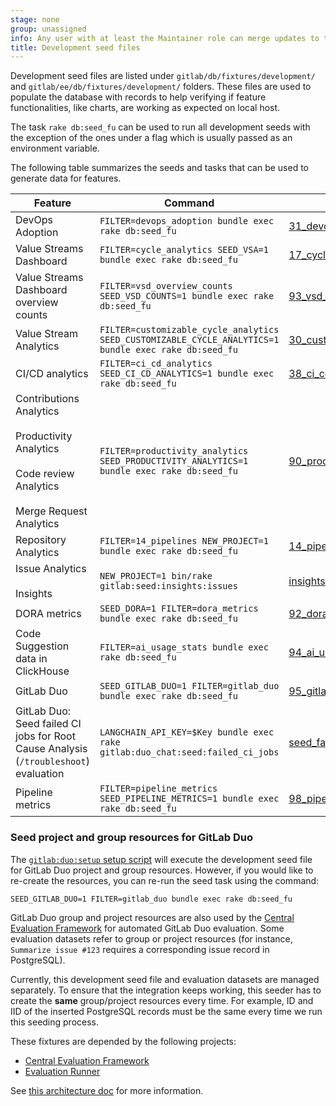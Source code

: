```yaml
---
stage: none
group: unassigned
info: Any user with at least the Maintainer role can merge updates to this content. For details, see https://docs.gitlab.com/development/development_processes/#development-guidelines-review.
title: Development seed files
---
```


Development seed files are listed under `gitlab/db/fixtures/development/` and `gitlab/ee/db/fixtures/development/`
folders. These files are used to populate the database with records to help verifying if feature functionalities, like charts, are working as expected on local host.

The task `rake db:seed_fu` can be used to run all development seeds with the exception of the ones under a flag which is usually passed as an environment variable.

The following table summarizes the seeds and tasks that can be used to generate
data for features.

| Feature                                                                                                           | Command                                                                                                       | Seed                                                                                                                                                |
|-------------------------------------------------------------------------------------------------------------------|---------------------------------------------------------------------------------------------------------------|-----------------------------------------------------------------------------------------------------------------------------------------------------|
| DevOps Adoption                                                                                                   | `FILTER=devops_adoption bundle exec rake db:seed_fu`                                                          | [31_devops_adoption.rb](https://gitlab.com/gitlab-org/gitlab/-/blob/master/ee/db/fixtures/development/31_devops_adoption.rb)                        |
| Value Streams Dashboard                                                                                           | `FILTER=cycle_analytics SEED_VSA=1 bundle exec rake db:seed_fu`                                               | [17_cycle_analytics.rb](https://gitlab.com/gitlab-org/gitlab/-/blob/master/db/fixtures/development/17_cycle_analytics.rb)                           |
| Value Streams Dashboard overview counts                                                                           | `FILTER=vsd_overview_counts SEED_VSD_COUNTS=1 bundle exec rake db:seed_fu`                                    | [93_vsd_overview_counts.rb](https://gitlab.com/gitlab-org/gitlab/-/blob/master/ee/db/fixtures/development/93_vsd_overview_counts.rb)                |
| Value Stream Analytics                                                                                            | `FILTER=customizable_cycle_analytics SEED_CUSTOMIZABLE_CYCLE_ANALYTICS=1 bundle exec rake db:seed_fu`         | [30_customizable_cycle_analytics](https://gitlab.com/gitlab-org/gitlab/-/blob/master/ee/db/fixtures/development/30_customizable_cycle_analytics.rb) |
| CI/CD analytics                                                                                                   | `FILTER=ci_cd_analytics SEED_CI_CD_ANALYTICS=1 bundle exec rake db:seed_fu`                                   | [38_ci_cd_analytics](https://gitlab.com/gitlab-org/gitlab/-/blob/master/db/fixtures/development/38_ci_cd_analytics.rb?ref_type=heads)               |
| Contributions Analytics<br><br>Productivity Analytics<br><br>Code review Analytics<br><br>Merge Request Analytics | `FILTER=productivity_analytics SEED_PRODUCTIVITY_ANALYTICS=1 bundle exec rake db:seed_fu`                     | [90_productivity_analytics](https://gitlab.com/gitlab-org/gitlab/-/blob/master/ee/db/fixtures/development/90_productivity_analytics.rb)             |
| Repository Analytics                                                                                              | `FILTER=14_pipelines NEW_PROJECT=1 bundle exec rake db:seed_fu`                                               | [14_pipelines](https://gitlab.com/gitlab-org/gitlab/-/blob/master/db/fixtures/development/14_pipelines.rb?ref_type=heads)                           |
| Issue Analytics<br><br>Insights                                                                                   | `NEW_PROJECT=1 bin/rake gitlab:seed:insights:issues`                                                          | [insights Rake task](https://gitlab.com/gitlab-org/gitlab/-/blob/master/ee/lib/tasks/gitlab/seed/insights.rake)                                     |
| DORA metrics                                                                                                      | `SEED_DORA=1 FILTER=dora_metrics bundle exec rake db:seed_fu`                                                 | [92_dora_metrics](https://gitlab.com/gitlab-org/gitlab/-/blob/master/ee/db/fixtures/development/92_dora_metrics.rb)                                 |
| Code Suggestion data in ClickHouse                                                                                | `FILTER=ai_usage_stats bundle exec rake db:seed_fu`                                                           | [94_ai_usage_stats](https://gitlab.com/gitlab-org/gitlab/-/blob/master/ee/db/fixtures/development/94_ai_usage_stats.rb)                             |
| GitLab Duo                                                                                                        | `SEED_GITLAB_DUO=1 FILTER=gitlab_duo bundle exec rake db:seed_fu`                                                               | [95_gitlab_duo](https://gitlab.com/gitlab-org/gitlab/-/blob/master/ee/db/fixtures/development/95_gitlab_duo.rb)                             |
| GitLab Duo: Seed failed CI jobs for Root Cause Analysis (`/troubleshoot`) evaluation                                                                                                  | `LANGCHAIN_API_KEY=$Key bundle exec rake gitlab:duo_chat:seed:failed_ci_jobs`                                                          | [seed_failed_ci_jobs](https://gitlab.com/gitlab-org/gitlab/-/blob/master/ee/lib/tasks/gitlab/duo_chat/seed_failed_ci_jobs.rake)                        |
| Pipeline metrics                                                                                                  | `FILTER=pipeline_metrics SEED_PIPELINE_METRICS=1 bundle exec rake db:seed_fu`                                 | [98_pipeline_metrics.rb](https://gitlab.com/gitlab-org/gitlab/-/blob/master/ee/db/fixtures/development/98_pipeline_metrics.rb)                      |

### Seed project and group resources for GitLab Duo

The [`gitlab:duo:setup` setup script](ai_features/_index.md#run-gitlabduosetup-script) will execute
the development seed file for GitLab Duo project and group resources.
However, if you would like to re-create the resources, you can re-run the seed task using the command:

```shell
SEED_GITLAB_DUO=1 FILTER=gitlab_duo bundle exec rake db:seed_fu
```

GitLab Duo group and project resources are also used by the [Central Evaluation Framework](https://gitlab.com/gitlab-org/modelops/ai-model-validation-and-research/ai-evaluation/prompt-library) for automated GitLab Duo evaluation.
Some evaluation datasets refer to group or project resources (for instance, `Summarize issue #123` requires a corresponding issue record in PostgreSQL).

Currently, this development seed file and evaluation datasets are managed separately.
To ensure that the integration keeps working, this seeder has to create the **same** group/project resources every time.
For example, ID and IID of the inserted PostgreSQL records must be the same every time we run this seeding process.

These fixtures are depended by the following projects:

- [Central Evaluation Framework](https://gitlab.com/gitlab-org/modelops/ai-model-validation-and-research/ai-evaluation/prompt-library)
- [Evaluation Runner](https://gitlab.com/gitlab-org/modelops/ai-model-validation-and-research/ai-evaluation/evaluation-runner)

See [this architecture doc](https://gitlab.com/gitlab-org/modelops/ai-model-validation-and-research/ai-evaluation/evaluation-runner/-/blob/main/docs/architecture.md) for more information.

